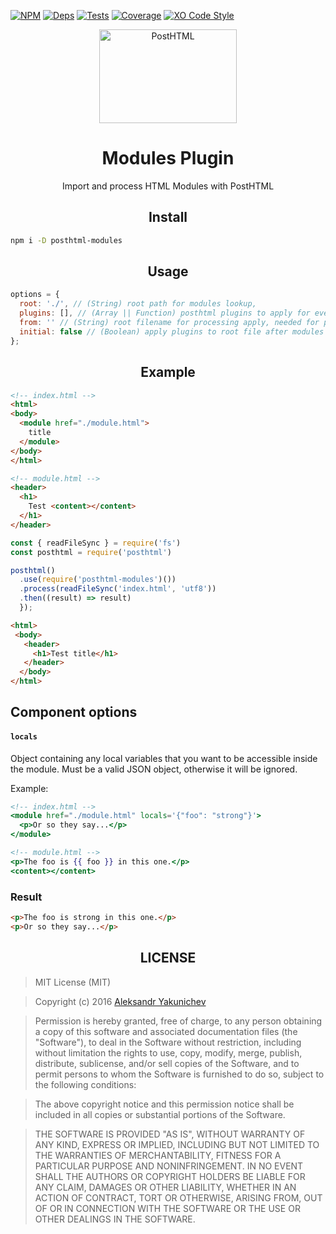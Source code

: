 [![NPM][npm]][npm-url]
[![Deps][deps]][deps-url]
[![Tests][travis]][travis-url]
[![Coverage][cover]][cover-url]
[![XO Code Style][style]][style-url]

<div align="center">
  <img width="220" height="150" title="PostHTML" src="http://posthtml.github.io/posthtml/logo.svg">
  <h1>Modules Plugin</h1>
  <p>Import and process HTML Modules with PostHTML</p>
</div>

<h2 align="center">Install</h2>

```bash
npm i -D posthtml-modules
```

<h2 align="center">Usage</h2>

```js
options = {
  root: './', // (String) root path for modules lookup,
  plugins: [], // (Array || Function) posthtml plugins to apply for every parsed module, if a function provided – it will be called with module's file path
  from: '' // (String) root filename for processing apply, needed for path resolving (it's better to always provide it),
  initial: false // (Boolean) apply plugins to root file after modules processing
};
```

<h2 align="center">Example</h2>

```html
<!-- index.html -->
<html>
<body>
  <module href="./module.html">
    title
  </module>
</body>
</html>
```

```html
<!-- module.html -->
<header>
  <h1>
    Test <content></content>
  </h1>
</header>
```

```js
const { readFileSync } = require('fs')
const posthtml = require('posthtml')

posthtml()
  .use(require('posthtml-modules')())
  .process(readFileSync('index.html', 'utf8'))
  .then((result) => result)
  });
```

```html
<html>
 <body>
   <header>
     <h1>Test title</h1>
   </header>
  </body>
</html>
```

## Component options

#### `locals`

Object containing any local variables that you want to be accessible inside the module. Must be a valid JSON object, otherwise it will be ignored.

Example:

```handlebars
<!-- index.html -->
<module href="./module.html" locals='{"foo": "strong"}'>
  <p>Or so they say...</p>
</module>
```

```handlebars
<!-- module.html -->
<p>The foo is {{ foo }} in this one.</p>
<content></content>
```

### Result

```html
<p>The foo is strong in this one.</p>
<p>Or so they say...</p>
```

<h2 align="center">LICENSE</h2>

> MIT License (MIT)

> Copyright (c) 2016 [Aleksandr Yakunichev](https://github.com/canvaskisa)

> Permission is hereby granted, free of charge, to any person obtaining a copy
of this software and associated documentation files (the "Software"), to deal
in the Software without restriction, including without limitation the rights
to use, copy, modify, merge, publish, distribute, sublicense, and/or sell
copies of the Software, and to permit persons to whom the Software is
furnished to do so, subject to the following conditions:

> The above copyright notice and this permission notice shall be included in all
copies or substantial portions of the Software.

> THE SOFTWARE IS PROVIDED "AS IS", WITHOUT WARRANTY OF ANY KIND, EXPRESS OR
IMPLIED, INCLUDING BUT NOT LIMITED TO THE WARRANTIES OF MERCHANTABILITY,
FITNESS FOR A PARTICULAR PURPOSE AND NONINFRINGEMENT. IN NO EVENT SHALL THE
AUTHORS OR COPYRIGHT HOLDERS BE LIABLE FOR ANY CLAIM, DAMAGES OR OTHER
LIABILITY, WHETHER IN AN ACTION OF CONTRACT, TORT OR OTHERWISE, ARISING FROM,
OUT OF OR IN CONNECTION WITH THE SOFTWARE OR THE USE OR OTHER DEALINGS IN THE
SOFTWARE.


[npm]: https://img.shields.io/npm/v/posthtml-modules.svg
[npm-url]: https://npmjs.com/package/posthtml-modules

[deps]: https://david-dm.org/posthtml/posthtml-modules.svg
[deps-url]: https://david-dm.org/posthtml/posthtml-modules

[style]: https://img.shields.io/badge/code_style-XO-5ed9c7.svg
[style-url]: https://github.com/sindresorhus/xo

[travis]: http://img.shields.io/travis/posthtml/posthtml-modules.svg
[travis-url]: https://travis-ci.org/posthtml/posthtml-modules

[cover]: https://coveralls.io/repos/github/posthtml/posthtml-modules/badge.svg?branch=master
[cover-url]: https://coveralls.io/github/posthtml/posthtml-modules?branch=master
